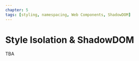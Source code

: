 ```yaml
---
chapter: 5
tags: [styling, namespacing, Web Components, ShadowDOM]
---
```


# Style Isolation & ShadowDOM

TBA
